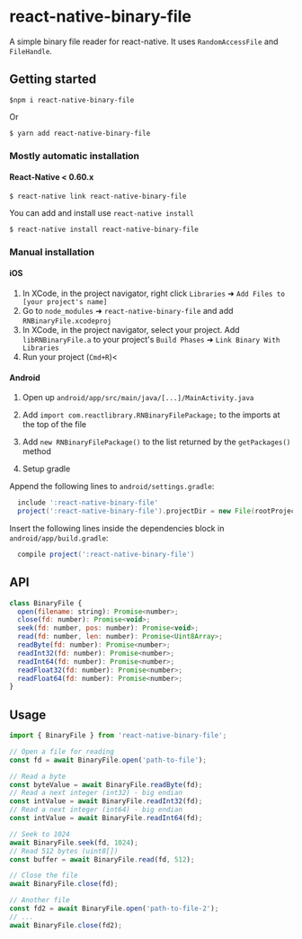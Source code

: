 
# react-native-binary-file

A simple binary file reader for react-native. It uses `RandomAccessFile` and `FileHandle`.

## Getting started

`$npm i react-native-binary-file`

Or

`$ yarn add react-native-binary-file`

### Mostly automatic installation

#### React-Native < 0.60.x

`$ react-native link react-native-binary-file`

You can add and install use `react-native install`

`$ react-native install react-native-binary-file`

### Manual installation

#### iOS

1. In XCode, in the project navigator, right click `Libraries` ➜ `Add Files to [your project's name]`
2. Go to `node_modules` ➜ `react-native-binary-file` and add `RNBinaryFile.xcodeproj`
3. In XCode, in the project navigator, select your project. Add `libRNBinaryFile.a` to your project's `Build Phases` ➜ `Link Binary With Libraries`
4. Run your project (`Cmd+R`)<

#### Android

1. Open up `android/app/src/main/java/[...]/MainActivity.java`

2. Add `import com.reactlibrary.RNBinaryFilePackage;` to the imports at the top of the file

3. Add `new RNBinaryFilePackage()` to the list returned by the `getPackages()` method

4. Setup gradle

Append the following lines to `android/settings.gradle`:

```gradle
  include ':react-native-binary-file'
  project(':react-native-binary-file').projectDir = new File(rootProject.projectDir, '../node_modules/react-native-binary-file/android')
```

Insert the following lines inside the dependencies block in `android/app/build.gradle`:

```gradle
  compile project(':react-native-binary-file')
```

## API

```javascript
class BinaryFile {
  open(filename: string): Promise<number>;
  close(fd: number): Promise<void>;
  seek(fd: number, pos: number): Promise<void>;
  read(fd: number, len: number): Promise<Uint8Array>;
  readByte(fd: number): Promise<number>;
  readInt32(fd: number): Promise<number>;
  readInt64(fd: number): Promise<number>;
  readFloat32(fd: number): Promise<number>;
  readFloat64(fd: number): Promise<number>;
}
```

## Usage

```javascript
import { BinaryFile } from 'react-native-binary-file';

// Open a file for reading
const fd = await BinaryFile.open('path-to-file');

// Read a byte
const byteValue = await BinaryFile.readByte(fd);
// Read a next integer (int32) - big endian
const intValue = await BinaryFile.readInt32(fd);
// Read a next integer (int64) - big endian
const intValue = await BinaryFile.readInt64(fd);

// Seek to 1024
await BinaryFile.seek(fd, 1024);
// Read 512 bytes (uint8[])
const buffer = await BinaryFile.read(fd, 512);

// Close the file
await BinaryFile.close(fd);

// Another file
const fd2 = await BinaryFile.open('path-to-file-2');
// ...
await BinaryFile.close(fd2);
```
